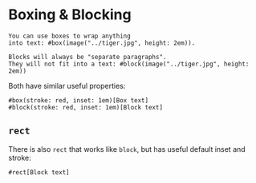 # Boxing & Blocking
```typ
You can use boxes to wrap anything
into text: #box(image("../tiger.jpg", height: 2em)).

Blocks will always be "separate paragraphs".
They will not fit into a text: #block(image("../tiger.jpg", height: 2em))
```

Both have similar useful properties:
```typ
#box(stroke: red, inset: 1em)[Box text]
#block(stroke: red, inset: 1em)[Block text]
```

## `rect`
There is also `rect` that works like `block`, but has useful default inset and stroke:
```typ
#rect[Block text]
```
